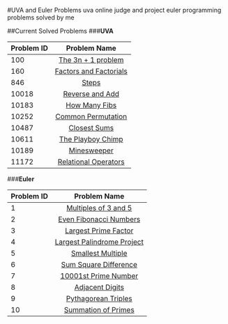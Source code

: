 #UVA and Euler Problems
uva online judge and project euler programming problems solved by me

##Current Solved Problems
###**UVA**


  Problem ID  | Problem Name
  :------------- | :-------------:
  100  | [The 3n + 1 problem](https://uva.onlinejudge.org/index.php?option=com_onlinejudge&Itemid=8&page=show_problem&problem=36)
  160 | [Factors and Factorials](https://uva.onlinejudge.org/index.php?option=com_onlinejudge&Itemid=8&category=24&page=show_problem&problem=96)
  846 | [Steps](https://uva.onlinejudge.org/index.php?option=com_onlinejudge&Itemid=8&category=24&page=show_problem&problem=787)
  10018 | [Reverse and Add](https://uva.onlinejudge.org/index.php?option=com_onlinejudge&Itemid=8&category=24&page=show_problem&problem=959)
  10183 | [How Many Fibs](https://uva.onlinejudge.org/index.php?option=com_onlinejudge&Itemid=8&category=24&page=show_problem&problem=1124)
  10252  | [Common Permutation](https://uva.onlinejudge.org/index.php?option=com_onlinejudge&Itemid=8&page=show_problem&problem=1193)
  10487 | [Closest Sums](https://uva.onlinejudge.org/index.php?option=com_onlinejudge&Itemid=8&category=24&page=show_problem&problem=1428)
  10611 | [The Playboy Chimp](https://uva.onlinejudge.org/index.php?option=com_onlinejudge&Itemid=8&page=show_problem&problem=1552)
  10189 | [Minesweeper](https://uva.onlinejudge.org/index.php?option=com_onlinejudge&Itemid=8&category=24&page=show_problem&problem=1130)
  11172 | [Relational Operators](https://uva.onlinejudge.org/index.php?option=com_onlinejudge&Itemid=8&page=show_problem&problem=2113)



###**Euler**

  Problem ID  | Problem Name
  :------------- | :-------------:
  1  | [Multiples of 3 and 5](https://projecteuler.net/problem=1)
  2  | [Even Fibonacci Numbers](https://projecteuler.net/problem=2)
  3  | [Largest Prime Factor](https://projecteuler.net/problem=3)
  4  | [Largest Palindrome Project](https://projecteuler.net/problem=4)
  5  | [Smallest Multiple](https://projecteuler.net/problem=5)
  6  | [Sum Square Difference](https://projecteuler.net/problem=6)
  7  | [10001st Prime Number](https://projecteuler.net/problem=7)
  8  | [Adjacent Digits](https://projecteuler.net/problem=8)
  9  | [Pythagorean Triples](https://projecteuler.net/problem=9)
  10 | [Summation of Primes](https://projecteuler.net/problem=10)

